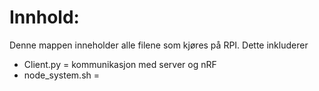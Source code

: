 # Innhold: 
Denne mappen inneholder alle filene som kjøres på RPI. Dette inkluderer 
- Client.py = kommunikasjon med server og nRF
- node_system.sh = 
